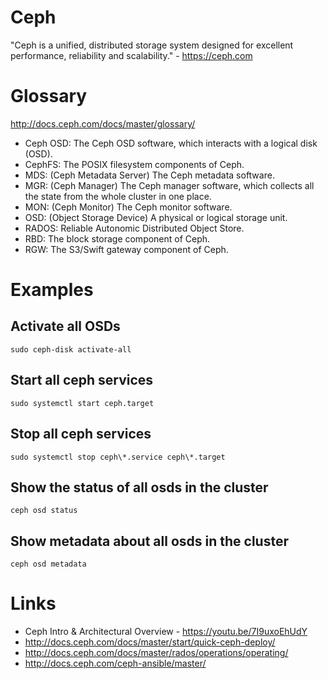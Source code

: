 # Ceph

"Ceph is a unified, distributed storage system designed for excellent performance, reliability and scalability." - <https://ceph.com>

# Glossary

<http://docs.ceph.com/docs/master/glossary/>

- Ceph OSD: The Ceph OSD software, which interacts with a logical disk (OSD).
- CephFS: The POSIX filesystem components of Ceph.
- MDS: (Ceph Metadata Server) The Ceph metadata software.
- MGR: (Ceph Manager) The Ceph manager software, which collects all the state from the whole cluster in one place.
- MON: (Ceph Monitor) The Ceph monitor software.
- OSD: (Object Storage Device) A physical or logical storage unit.
- RADOS: Reliable Autonomic Distributed Object Store.
- RBD: The block storage component of Ceph.
- RGW: The S3/Swift gateway component of Ceph.

# Examples

## Activate all OSDs

```
sudo ceph-disk activate-all
```

## Start all ceph services

```
sudo systemctl start ceph.target
```

## Stop all ceph services

```
sudo systemctl stop ceph\*.service ceph\*.target
```

## Show the status of all osds in the cluster

```
ceph osd status
```

## Show metadata about all osds in the cluster

```
ceph osd metadata
```

# Links

- Ceph Intro & Architectural Overview - <https://youtu.be/7I9uxoEhUdY>
- <http://docs.ceph.com/docs/master/start/quick-ceph-deploy/>
- <http://docs.ceph.com/docs/master/rados/operations/operating/>
- <http://docs.ceph.com/ceph-ansible/master/>
